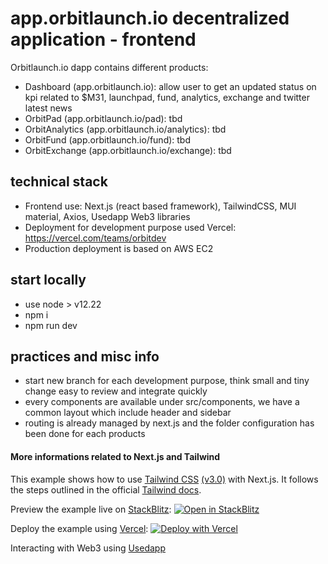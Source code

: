 # app.orbitlaunch.io decentralized application - frontend

Orbitlaunch.io dapp contains different products:
- Dashboard (app.orbitlaunch.io): allow user to get an updated status on kpi related to $M31, launchpad, fund, analytics, exchange and twitter latest news
- OrbitPad (app.orbitlaunch.io/pad): tbd
- OrbitAnalytics (app.orbitlaunch.io/analytics): tbd
- OrbitFund (app.orbitlaunch.io/fund): tbd
- OrbitExchange (app.orbitlaunch.io/exchange): tbd

## technical stack

- Frontend use: Next.js (react based framework), TailwindCSS, MUI material, Axios, Usedapp Web3 libraries
- Deployment for development purpose used Vercel: https://vercel.com/teams/orbitdev
- Production deployment is based on AWS EC2

## start locally

- use node > v12.22
- npm i
- npm run dev

## practices and misc info

- start new branch for each development purpose, think small and tiny change easy to review and integrate quickly
- every components are available under src/components, we have a common layout which include header and sidebar
- routing is already managed by next.js and the folder configuration has been done for each products

#### More informations related to Next.js and Tailwind

This example shows how to use [Tailwind CSS](https://tailwindcss.com/) [(v3.0)](https://tailwindcss.com/blog/tailwindcss-v3) with Next.js. It follows the steps outlined in the official [Tailwind docs](https://tailwindcss.com/docs/guides/nextjs).

Preview the example live on [StackBlitz](http://stackblitz.com/):
[![Open in StackBlitz](https://developer.stackblitz.com/img/open_in_stackblitz.svg)](https://stackblitz.com/github/vercel/next.js/tree/canary/examples/with-tailwindcss)

Deploy the example using [Vercel](https://vercel.com?utm_source=github&utm_medium=readme&utm_campaign=next-example):
[![Deploy with Vercel](https://vercel.com/button)](https://vercel.com/new/git/external?repository-url=https://github.com/vercel/next.js/tree/canary/examples/with-tailwindcss&project-name=with-tailwindcss&repository-name=with-tailwindcss)

Interacting with Web3 using [Usedapp](https://usedapp.readthedocs.io/en/latest/getting-started.html)